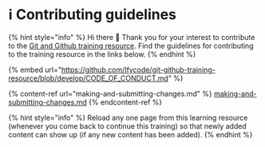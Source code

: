 # ℹ Contributing guidelines

{% hint style="info" %}
Hi there 👋 Thank you for your interest to contribute to the [Git and Github training resource](https://obiagba-mary.gitbook.io/git-and-github-training).
Find the guidelines for contributing to the training resource in the links below.
{% endhint %}

{% embed url="https://github.com/Ifycode/git-github-training-resource/blob/develop/CODE_OF_CONDUCT.md" %}

{% content-ref url="making-and-submitting-changes.md" %}
[making-and-submitting-changes.md](making-and-submitting-changes.md)
{% endcontent-ref %}

{% hint style="info" %}
Reload any one page from this learning resource (whenever you come back to continue this training) so that newly added content can show up (if any new content has been added).
{% endhint %}
